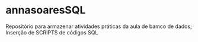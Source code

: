 # annasoaresSQL
Repositório para armazenar atividades práticas da aula de bamco de dados;
Inserção de SCRIPTS de códigos SQL
